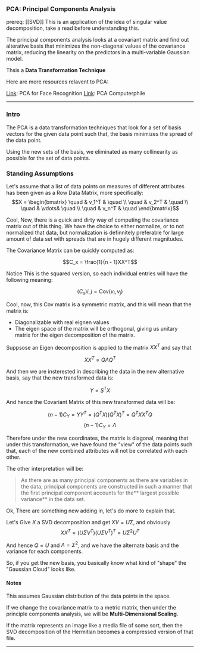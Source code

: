 ### PCA: Principal Components Analysis 

prereq: [[SVD]] This is an application of the idea of singular value decomposition, take a read before understanding this. 

The principal components analysis looks at a covariant matrix and find out alterative basis that minimizes the non-diagonal values of the covariance matrix, reducing the linearity on the predictors in a multi-variable Gaussian model.

Thsis a **Data Transformation Technique**

Here are more resources relavent to PCA: 

[Link](https://www.youtube.com/watch?v=8BTv-KZ2Bh8&ab_channel=AMATH301): PCA for Face Recognition
[Link](https://www.youtube.com/watch?v=TJdH6rPA-TI&ab_channel=Computerphile): PCA Computerphile

---

### Intro
The PCA is a data transformation techniques that look for a set of basis vectors for the given data point such that, the basis minimizes the spread of the data point. 

Using the new sets of the basis, we eliminated as many collinearity as possible for the set of data points. 

### Standing Assumptions 

Let's assume that a list of data points on measures of different attributes has been given as a Row Data Matrix, more specifically: 
$$X = \begin{bmatrix}
\quad & v_1^T & \quad \\ 
\quad & v_2^T & \quad \\
\quad & \vdots& \quad \\
\quad & v_n^T & \quad
\end{bmatrix}$$

Cool, Now, there is a quick and dirty way of computing the covariance matrix out of this thing. We have the choice to either normalize, or to not normalized that data, but normalization is definnitely preferable for large amount of data set with spreads that are in hugely different magnitudes. 

The Covariance Matrix can be quickly computed as: 

$$C_x = \frac{1}{n - 1}XX^T$$

Notice This is the squared version, so each individual entries will have the following meaning: 

$$(C_x){i, j} = \text{Cov}(v_i, v_j)$$

Cool, now, this Cov matrix is a symmetric matrix, and this will mean that the matrix is: 

* Diagonalizable with real eignen values 
* The eigen space of the matrix will be orthogonal, giving us unitary matrix for the eigen decomposition of the matrix. 


Suppsose an Eigen decomposition is applied to the matrix $XX^T$ and say that 

$$XX^T = Q\Lambda Q^T$$

And then we are insterested in describing the data in the new alternative basis, say that the new transformed data is: 

$$
Y = S^TX
$$

And hence the Covariant Matrix of this new transformed data will be: 

$$
(n - 1)C_Y = YY^T = (Q^TX)(Q^TX)^T
= Q^TXX^TQ
$$
$$
(n - 1)C_Y = \Lambda
$$

Therefore under the new coordinates, the matrix is diagonal, meaning that under this transformation, we have found the "view" of the data points such that, each of the new combined attributes will not be correlated with each other. 

The other interpretation will be: 

> As there are as many principal components as there are variables in the data, principal components are constructed in such a manner that the first principal component accounts for the** largest possible variance** in the data set.

Ok, There are something new adding in, let's do more to explain that. 

Let's Give $X$ a SVD decomposition and get $XV = U\Sigma$, and obviously 
$$
XX^T = (U\Sigma V^T)(U\Sigma V^T)^T = U\Sigma^2 U^T
$$

And hence $Q = U$ and $\Lambda = \Sigma^2$, and we have the alternate basis and the variance for each components. 


So, if you get the new basis, you basically know what kind of "shape" the "Gaussian Cloud" looks like. 

#### Notes

This assumes Gaussian distribution of the data points in the space. 

If we change the covariance matrix to a metric matrix, then under the principle components analysis, we will be **Multi-Dimensional Scaling**. 

If the matrix represents an image like a media file of some sort, then the SVD decomposition of the Hermitian becomes a compressed version of that file. 

--- 


